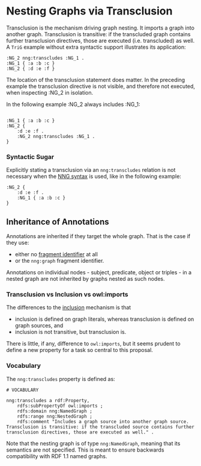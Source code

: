 # Nesting Graphs via Transclusion


Transclusion is the mechanism driving graph nesting. It imports a graph into another graph. Transclusion is transitive: if the transcluded graph contains further transclusion directives, those are executed (i.e. transcluded) as well. A `TriG` example without extra syntactic support illustrates its application:

```turtle
:NG_2 nng:transcludes :NG_1 .
:NG_1 { :a :b :c }
:NG_2 { :d :e :f }
```

The location of the transclusion statement does matter. In the preceding example the transclusion directive is not visible, and therefore not executed, when inspecting :NG_2 in isolation.  
<!-- 
[TODO] discuss this with james
-->
In the following example :NG_2 always includes :NG_1:

```turtle

:NG_1 { :a :b :c }
:NG_2 { 
    :d :e :f . 
    :NG_2 nng:transcludes :NG_1 . 
}
```


### Syntactic Sugar

Explicitly stating a transclusion via an `nng:transcludes` relation is not necessary when the [NNG syntax](serialization.md) is used, like in the following example:

```turtle
:NG_2 { 
    :d :e :f . 
    :NG_1 { :a :b :c }
}
```


## Inheritance of Annotations

Annotations are inherited if they target the whole graph. 
That is the case if they use:

- either no [fragment identifier](fragments.md) at all
- or the `nng:graph` fragment identifier.

Annotations on individual nodes - subject, predicate, object or triples - in a nested graph are not inherited by graphs nested as such nodes.


### Transclusion vs Inclusion vs owl:imports

The differences to the [inclusion](graphLiterals.md) mechanism is that 
- inclusion is defined on graph literals, whereas transclusion is defined on graph sources, and
- inclusion is not transitive, but transclusion is.

There is little, if any, difference to `owl:imports`, but it seems prudent to define a new property for a task so central to this proposal.

<!--
https://www.w3.org/TR/2012/REC-owl2-primer-20121211/#Ontology_Management

It is also common in OWL to reuse general information that is stored in one ontology in other ontologies. Instead of requiring the copying of this information, OWL allows the import of the contents of entire ontologies in other ontologies, using import statements, as follows:

Turtle Syntax
<http://example.com/owl/families> owl:imports
	<http://example.org/otherOntologies/families.owl> .
-->


### Vocabulary

The `nng:transcludes` property is defined as:
```turtle
# VOCABULARY

nng:transcludes a rdf:Property,
    rdfs:subPropertyOf owl:imports ;
    rdfs:domain nng:NamedGraph ;
    rdfs:range nng:NestedGraph ;
    rdfs:comment "Includes a graph source into another graph source. Transclusion is transitive: if the transcluded source contains further transclusion directives, those are executed as well." .
```
Note that the nesting graph is of type `nng:NamedGraph`, meaning that its semantics are not specified. This is meant to ensure backwards compatibility with RDF 1.1 named graphs.


